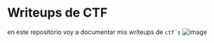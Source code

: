 # Writeups de CTF
 en este repositorio voy a documentar mis writeups de `ctf´s`
 ![image](https://repository-images.githubusercontent.com/518509014/f7450454-158c-45e0-8b38-0c0ae4d7394c)
